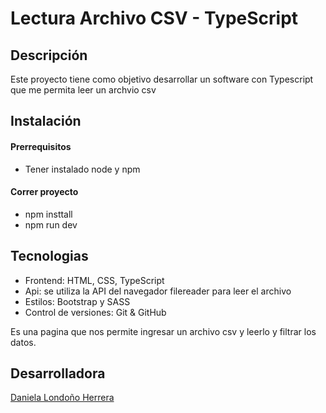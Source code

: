 # Lectura Archivo CSV - TypeScript

## Descripción

Este proyecto tiene como objetivo desarrollar un software con Typescript que me permita leer un archvio csv

## Instalación 

#### Prerrequisitos

- Tener instalado node y npm 

#### Correr proyecto

- npm insttall 
- npm run dev

## Tecnologias

- Frontend: HTML, CSS, TypeScript
- Api: se utiliza la API del navegador filereader para leer el archivo
- Estilos: Bootstrap y SASS
- Control de versiones: Git & GitHub

Es una pagina que nos permite ingresar un archivo csv y leerlo y filtrar los datos. 

## Desarrolladora

[Daniela Londoño Herrera](https://github.com/daniela03h)

